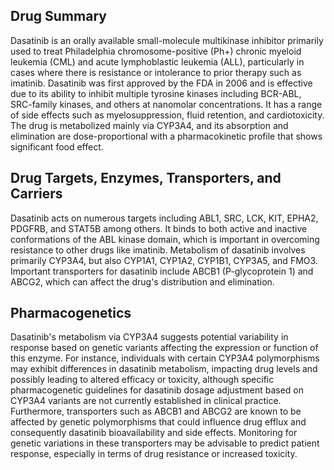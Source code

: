 ## Drug Summary
Dasatinib is an orally available small-molecule multikinase inhibitor primarily used to treat Philadelphia chromosome-positive (Ph+) chronic myeloid leukemia (CML) and acute lymphoblastic leukemia (ALL), particularly in cases where there is resistance or intolerance to prior therapy such as imatinib. Dasatinib was first approved by the FDA in 2006 and is effective due to its ability to inhibit multiple tyrosine kinases including BCR-ABL, SRC-family kinases, and others at nanomolar concentrations. It has a range of side effects such as myelosuppression, fluid retention, and cardiotoxicity. The drug is metabolized mainly via CYP3A4, and its absorption and elimination are dose-proportional with a pharmacokinetic profile that shows significant food effect.

## Drug Targets, Enzymes, Transporters, and Carriers
Dasatinib acts on numerous targets including ABL1, SRC, LCK, KIT, EPHA2, PDGFRB, and STAT5B among others. It binds to both active and inactive conformations of the ABL kinase domain, which is important in overcoming resistance to other drugs like imatinib. Metabolism of dasatinib involves primarily CYP3A4, but also CYP1A1, CYP1A2, CYP1B1, CYP3A5, and FMO3. Important transporters for dasatinib include ABCB1 (P-glycoprotein 1) and ABCG2, which can affect the drug's distribution and elimination.

## Pharmacogenetics
Dasatinib's metabolism via CYP3A4 suggests potential variability in response based on genetic variants affecting the expression or function of this enzyme. For instance, individuals with certain CYP3A4 polymorphisms may exhibit differences in dasatinib metabolism, impacting drug levels and possibly leading to altered efficacy or toxicity, although specific pharmacogenetic guidelines for dasatinib dosage adjustment based on CYP3A4 variants are not currently established in clinical practice. Furthermore, transporters such as ABCB1 and ABCG2 are known to be affected by genetic polymorphisms that could influence drug efflux and consequently dasatinib bioavailability and side effects. Monitoring for genetic variations in these transporters may be advisable to predict patient response, especially in terms of drug resistance or increased toxicity.